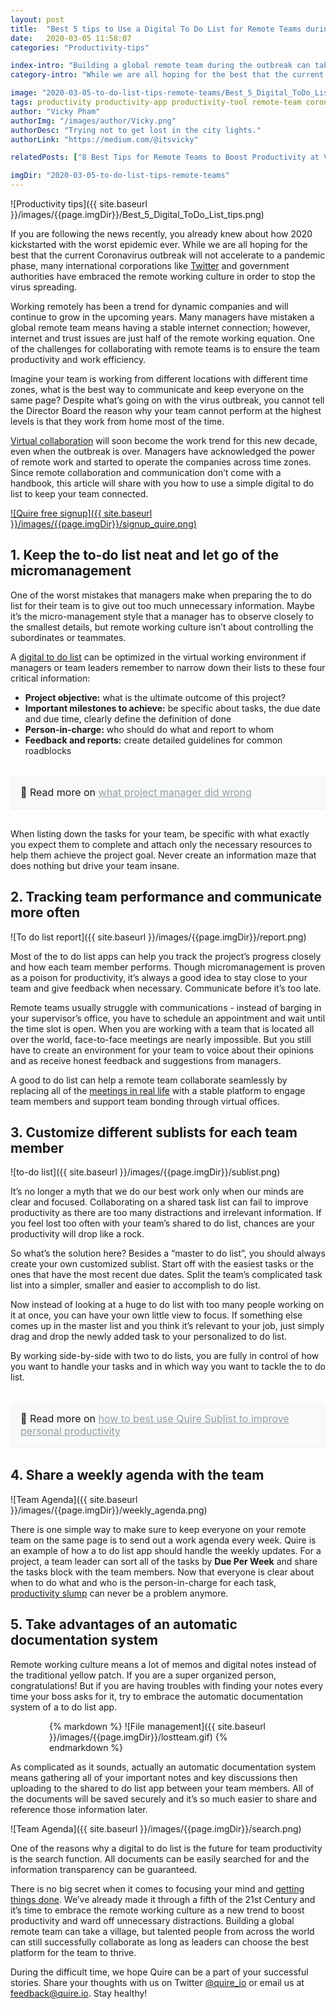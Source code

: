 ```yaml
---
layout: post
title:  "Best 5 tips to Use a Digital To Do List for Remote Teams during a Virus Outbreak"
date:   2020-03-05 11:58:07
categories: "Productivity-tips"

index-intro: "Building a global remote team during the outbreak can take a village, but talented people from across the world can still successfully collaborate as long as leaders can choose the best platform for the team to thrive."
category-intro: "While we are all hoping for the best that the current Coronavirus outbreak will not accelerate to a pandemic phase, many international corporations like Twitter and government authorities have embraced the remote working culture in order to stop the virus spreading."

image: "2020-03-05-to-do-list-tips-remote-teams/Best_5_Digital_ToDo_List_tips.png"
tags: productivity productivity-app productivity-tool remote-team coronavirus outbreak epicdemic to-do-list task-management task-management-software project-management-software remote-working productivity-tips Quire 
author: "Vicky Pham"
authorImg: "/images/author/Vicky.png"
authorDesc: "Trying not to get lost in the city lights."
authorLink: "https://medium.com/@itsvicky"

relatedPosts: ["8 Best Tips for Remote Teams to Boost Productivity at Virtual Office", "Busy vs. Productive: 5 Tips to Improve Time Management Skills for Project Managers", "Best New Year's Resolutions that You Can Actually Keep in 2020"]

imgDir: "2020-03-05-to-do-list-tips-remote-teams"
---
```


![Productivity tips]({{ site.baseurl }}/images/{{page.imgDir}}/Best_5_Digital_ToDo_List_tips.png)

If you are following the news recently, you already knew about how 2020 kickstarted with the worst epidemic ever. While we are all hoping for the best that the current Coronavirus outbreak will not accelerate to a pandemic phase, many international corporations like [Twitter](https://www.bbc.com/news/business-51700937) and government authorities have embraced the remote working culture in order to stop the virus spreading. 

Working remotely has been a trend for dynamic companies and will continue to grow in the upcoming years. Many managers have mistaken a global remote team means having a stable internet connection; however, internet and trust issues  are just half of the remote working equation. One of the challenges for collaborating with remote teams is to ensure the team productivity and work efficiency. 

Imagine your team is working from different locations with different time zones, what is the best way to communicate and keep everyone on the same page? Despite what’s going on with the virus outbreak, you cannot tell the Director Board the reason why your team cannot perform at the highest levels is that they work from home most of the time. 

[Virtual collaboration](https://quire.io) will soon become the work trend for this new decade, even when the outbreak is over. Managers have acknowledged the power of remote work and started to operate the companies across time zones. Since remote collaboration and communication don’t come with a handbook, this article will share with you how to use a simple digital to do list to keep your team connected. 

[![Quire free signup]({{ site.baseurl }}/images/{{page.imgDir}}/signup_quire.png)](https://quire.io/?utm_source=quireblog&utm_medium=banner&utm_campaign=blog_signup)

## 1. Keep the to-do list neat and let go of the micromanagement 

One of the worst mistakes that managers make when preparing the to do list for their team is to give out too much unnecessary information. Maybe it’s the micro-management style that a manager has to observe closely to the smallest details, but remote working culture isn’t about controlling the subordinates or teammates. 

A [digital to do list](https://quire.io/compare/best-to-do-list-apps) can be optimized in the virtual working environment if managers or team leaders remember to narrow down their lists to these four critical information: 

* **Project objective:** what is the ultimate outcome of this project? 
* **Important milestones to achieve:** be specific about tasks, the due date and due time, clearly define the definition of done 
* **Person-in-charge:** who should do what and report to whom
* **Feedback and reports:** create detailed guidelines for common roadblocks

<div style="margin: 2em 0 !important; padding: 1em; font-size: 16px; background-color: #f8f9f9; border-radius: 4px; box-shadow: 0 1px 1px rgba(189, 193, 196, 0.25);">
🔖 Read more on <a href="https://quire.io/blog/p/To-Do-List-and-Kanban-What-Project-Management-Did-Wrong.html" style="color: #939da4;">what project manager did wrong</a>
</div>

When listing down the tasks for your team, be specific with what exactly you expect them to complete and attach only the necessary resources to help them achieve the project goal. Never create an information maze that does nothing but drive your team insane. 

## 2. Tracking team performance and communicate more often 

![To do list report]({{ site.baseurl }}/images/{{page.imgDir}}/report.png)

Most  of the to do list apps can help you track the project’s progress closely and how each team member performs. Though micromanagement is proven as a poison for productivity, it’s always a good idea to stay close to your team and give feedback when necessary. Communicate before it’s too late. 

Remote teams usually struggle with communications - instead of barging in your supervisor’s office, you have to schedule an appointment and wait until the time slot is open. When you are working with a team that is located all over the world, face-to-face meetings are nearly impossible. But you still have to create an environment for your team to voice about their opinions and as receive honest feedback and suggestions from managers. 

A good to do list can help a remote team collaborate seamlessly by replacing all of the [meetings in real life](https://quire.io/blog/p/3-proven-tips-on-how-to-run-effective-meetings-with-a-digital-to-do-list.html) with a stable platform to engage team members and support team bonding through virtual offices. 

## 3. Customize different sublists for each team member

![to-do list]({{ site.baseurl }}/images/{{page.imgDir}}/sublist.png)

It’s no longer a myth that we do our best work only when our minds are clear and focused. Collaborating on a shared task list can fail to improve productivity as there are too many distractions and irrelevant information. If you feel lost too often with your team’s shared to do list, chances are your productivity will drop like a rock. 

So what’s the solution here? Besides a “master to do list”, you should always create your own customized sublist. Start off with the easiest tasks or the ones that have the most recent due dates. Split the team’s complicated task list into a simpler, smaller  and easier to accomplish to do list. 

Now instead of looking at a huge to do list with too many people working on it at once, you can have your own little view to focus. If something else comes up in the master list and you think it’s relevant to your job, just simply drag and drop the newly added task to your personalized to do list. 

By working side-by-side with two to do lists, you are fully in control of how you want to handle your tasks and in which way you want to tackle the to do list. 

<div style="margin: 2em 0 !important; padding: 1em; font-size: 16px; background-color: #f8f9f9; border-radius: 4px; box-shadow: 0 1px 1px rgba(189, 193, 196, 0.25);">
🔖 Read more on <a href="https://quire.io/blog/p/Quire-sublist.html" style="color: #939da4;">how to best use Quire Sublist to improve personal productivity </a>
</div>

## 4. Share a weekly agenda with the team 

![Team Agenda]({{ site.baseurl }}/images/{{page.imgDir}}/weekly_agenda.png)

There is one simple way to make sure to keep everyone on your remote team on the same page is to send out a work agenda every week. Quire is an example of how a to do list app should handle the weekly updates. For a project, a team leader can sort all of the tasks by **Due Per Week** and share the tasks block with the team members. Now that everyone is clear about when to do what and who is the person-in-charge for each task, [productivity slump](https://quire.io/blog/p/7-productivity-tips-to-avoid-burnout-at-work.html) can never be a problem anymore. 

## 5. Take advantages of an automatic documentation system 

Remote working culture means a lot of memos and digital notes instead of the traditional yellow patch. If you are a super organized person, congratulations! But if you are having troubles with finding your notes every time your boss asks for it, try to embrace the automatic documentation system of a to do list app. 

<div style="max-width: 380px; max-height: 350px; margin: 0 auto;">
{% markdown %}
![File management]({{ site.baseurl }}/images/{{page.imgDir}}/lostteam.gif)
{% endmarkdown %}
</div>

As complicated as it sounds, actually an automatic documentation system means gathering all of your important notes and key discussions then uploading to the shared to do list app between your team members. All of the documents will be saved securely and it’s so much easier to share and reference those information later. 

![Team Agenda]({{ site.baseurl }}/images/{{page.imgDir}}/search.png)

One of the reasons why a digital to do list is the future for team productivity is the search function. All documents can be easily searched for and the information transparency can be guaranteed. 

There is no big secret when it comes to focusing your mind and [getting things done](https://quire.io/blog/p/Setup-GTD-Method-in-Quire.html). We’ve already made it through a fifth of the 21st Century and it’s time to embrace the remote working culture as a new trend to boost productivity and ward off unnecessary distractions. Building a global remote team can take a village, but talented people from across the world can still successfully collaborate as long as leaders can choose the best platform for the team to thrive.

During the difficult time, we hope Quire can be a part of your successful stories. Share your thoughts with us on Twitter [@quire_io](https://twitter.com/quire_io) or email us at feedback@quire.io. Stay healthy! 



[jekyll]:      http://jekyllrb.com
[jekyll-gh]:   https://github.com/jekyll/jekyll
[jekyll-help]: https://github.com/jekyll/jekyll-help